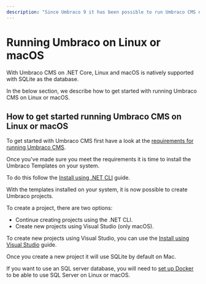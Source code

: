 ```yaml
---
description: "Since Umbraco 9 it has been possible to run Umbraco CMS natively on Linux or macOS High Sierra 10.13 and newer."
---
```


# Running Umbraco on Linux or macOS

With Umbraco CMS on .NET Core, Linux and macOS is natively supported with SQLite as the database.

In the below section, we describe how to get started with running Umbraco CMS on Linux or macOS.

## How to get started running Umbraco CMS on Linux or macOS

To get started with Umbraco CMS first have a look at the [requirements for running Umbraco CMS](../requirements.md#local-development).

Once you've made sure you meet the requirements it is time to install the Umbraco Templates on your system.

To do this follow the [Install using .NET CLI](install-umbraco-with-templates.md#install-the-template) guide.

With the templates installed on your system, it is now possible to create Umbraco projects.

To create a project, there are two options:

- Continue creating projects using the .NET CLI.
- Create new projects using Visual Studio (only macOS).

To create new projects using Visual Studio, you can use the [Install using Visual Studio](visual-studio.md) guide.

Once you create a new project it will use SQLite by default on Mac.

If you want to use an SQL server database, you will need to [set up Docker](https://creativewebspecialist.co.uk/2021/09/07/how-to-run-netcore-umbraco-cms-on-a-macbook/) to be able to use SQL Server on Linux or macOS.
